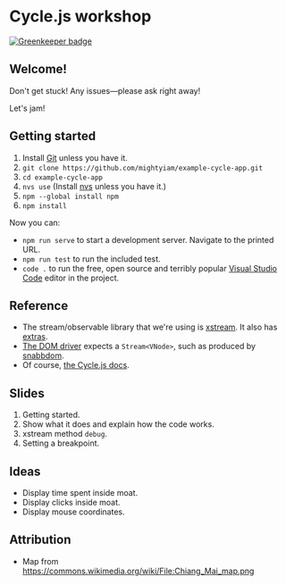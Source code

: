 # Cycle.js workshop

[![Greenkeeper badge](https://badges.greenkeeper.io/mightyiam/example-cycle-app.svg)](https://greenkeeper.io/)

## Welcome!

Don't get stuck! Any issues—please ask right away!

Let's jam!

## Getting started

1. Install [Git](https://git-scm.com/) unless you have it.
1. `git clone https://github.com/mightyiam/example-cycle-app.git`
1. `cd example-cycle-app`
1. `nvs use` (Install [nvs](https://github.com/jasongin/nvs) unless you have it.)
1. `npm --global install npm`
1. `npm install`

Now you can:

* `npm run serve` to start a development server. Navigate to the printed URL.
* `npm run test` to run the included test.
* `code .` to run the free, open source and terribly popular [Visual Studio Code](https://code.visualstudio.com/) editor in the project.

## Reference

* The stream/observable library that we're using is [xstream](http://staltz.github.io/xstream/). It also has [extras](https://github.com/staltz/xstream/blob/master/EXTRA_DOCS.md).
* [The DOM driver](https://cycle.js.org/api/dom.html) expects a `Stream<VNode>`, such as produced by [snabbdom](https://github.com/snabbdom/snabbdom).
* Of course, [the Cycle.js docs](https://cycle.js.org/getting-started.html).

## Slides

1. Getting started.
1. Show what it does and explain how the code works.
1. xstream method `debug`.
1. Setting a breakpoint.

## Ideas

* Display time spent inside moat.
* Display clicks inside moat.
* Display mouse coordinates.

## Attribution

* Map from https://commons.wikimedia.org/wiki/File:Chiang_Mai_map.png
